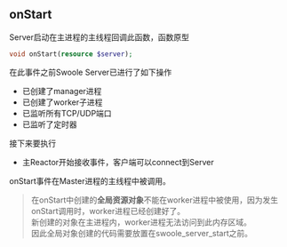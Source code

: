 onStart
-----
Server启动在主进程的主线程回调此函数，函数原型
```php
void onStart(resource $server);
```

在此事件之前Swoole Server已进行了如下操作

* 已创建了manager进程
* 已创建了worker子进程
* 已监听所有TCP/UDP端口
* 已监听了定时器

接下来要执行
* 主Reactor开始接收事件，客户端可以connect到Server

onStart事件在Master进程的主线程中被调用。
> 在onStart中创建的**全局资源对象**不能在worker进程中被使用，因为发生onStart调用时，worker进程已经创建好了。  
> 新创建的对象在主进程内，worker进程无法访问到此内存区域。  
> 因此全局对象创建的代码需要放置在swoole_server_start之前。